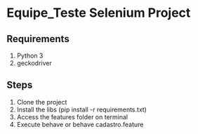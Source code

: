 # Equipe_Teste Selenium Project

## Requirements

1. Python 3
2. geckodriver

## Steps

1. Clone the project
2. Install the libs (pip install -r requirements.txt)
3. Access the features folder on terminal
4. Execute behave or behave cadastro.feature
